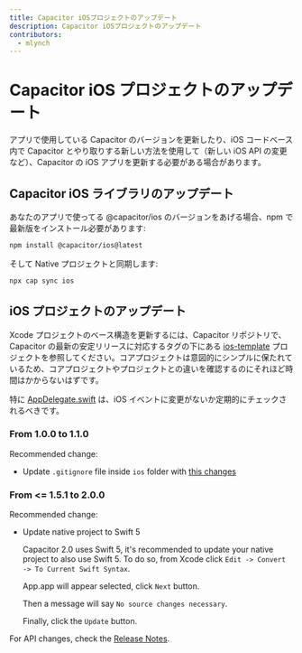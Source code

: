 ```yaml
---
title: Capacitor iOSプロジェクトのアップデート
description: Capacitor iOSプロジェクトのアップデート
contributors:
  - mlynch
---
```


# Capacitor iOS プロジェクトのアップデート

アプリで使用している Capacitor のバージョンを更新したり、iOS コードベース内で Capacitor とやり取りする新しい方法を使用して（新しい iOS API の変更など）、Capacitor の iOS アプリを更新する必要がある場合があります。

## Capacitor iOS ライブラリのアップデート

あなたのアプリで使ってる @capacitor/ios のバージョンをあげる場合、npm で最新版をインストール必要があります:

```bash
npm install @capacitor/ios@latest
```

そして Native プロジェクトと同期します:

```bash
npx cap sync ios
```

## iOS プロジェクトのアップデート

Xcode プロジェクトのベース構造を更新するには、Capacitor リポジトリで、Capacitor の最新の安定リリースに対応するタグの下にある [ios-template](https://github.com/ionic-team/capacitor/tree/master/ios-template) プロジェクトを参照してください。コアプロジェクトは意図的にシンプルに保たれているため、コアプロジェクトやプロジェクトとの違いを確認するのにそれほど時間はかからないはずです。

特に [AppDelegate.swift](https://github.com/ionic-team/capacitor/blob/master/ios-template/App/App/AppDelegate.swift) は、iOS イベントに変更がないか定期的にチェックされるべきです。

### From 1.0.0 to 1.1.0

Recommended change:

- Update `.gitignore` file inside `ios` folder with [this changes](https://github.com/ionic-team/capacitor/commit/91941975ea5fe5389e0b09bb8331d5cb16ea6a78#diff-ea346566a7f09b5e88ed28d3d6362ec3)

### From <= 1.5.1 to 2.0.0

Recommended change:

- Update native project to Swift 5

  Capacitor 2.0 uses Swift 5, it's recommended to update your native project to also use Swift 5.
  To do so, from Xcode click `Edit -> Convert -> To Current Swift Syntax`.

  App.app will appear selected, click `Next` button.

  Then a message will say `No source changes necessary`.

  Finally, click the `Update` button.

For API changes, check the [Release Notes](https://github.com/ionic-team/capacitor/releases/tag/2.0.0).
